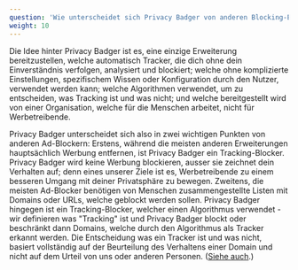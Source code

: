 ```yaml
---
question: 'Wie unterscheidet sich Privacy Badger von anderen Blocking-Erweiterungen?'
weight: 10
---
```


Die Idee hinter Privacy Badger ist es, eine einzige Erweiterung bereitzustellen, welche automatisch Tracker, die dich ohne dein Einverständnis verfolgen, analysiert und blockiert; welche ohne komplizierte Einstellungen, spezifischem Wissen oder Konfiguration durch den Nutzer, verwendet werden kann; welche Algorithmen verwendet, um zu entscheiden, was Tracking ist und was nicht; und welche bereitgestellt wird von einer Organisation, welche für die Menschen arbeitet, nicht für Werbetreibende.

Privacy Badger unterscheidet sich also in zwei wichtigen Punkten von anderen Ad-Blockern:
Erstens, während die meisten anderen Erweiterungen hauptsächlich Werbung entfernen, ist Privacy Badger ein Tracking-Blocker. Privacy Badger wird keine Werbung blockieren, ausser sie zeichnet dein Verhalten auf; denn eines unserer Ziele ist es, Werbetreibende zu einem besseren Umgang mit deiner Privatsphäre zu bewegen.
Zweitens, die meisten Ad-Blocker benötigen von Menschen zusammengestellte Listen mit Domains oder URLs, welche geblockt werden sollen. Privacy Badger hingegen ist ein Tracking-Blocker, welcher einen Algorithmus verwendet - wir definieren was "Tracking" ist und Privacy Badger blockt oder beschränkt dann Domains, welche durch den Algorithmus als Tracker erkannt werden. Die Entscheidung was ein Tracker ist und was nicht, basiert vollständig auf der Beurteilung des Verhaltens einer Domain und nicht auf dem Urteil von uns oder anderen Personen. ([Siehe auch](#Is-Privacy-Badger-compatible-with-other-extensions%2c-including-other-adblockers).)
